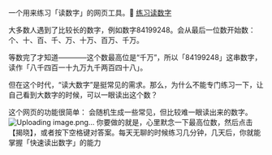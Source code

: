 一个用来练习「读数字」的网页工具。🔗 [练习读数字](https://zainzeen.github.io/QuickNumPractice/)


大多数人遇到了比较长的数字，例如数字84199248。会从最后一位数开始数：个、十、百、千、万、十万、百万、千万。

等数完了才知道————这个数最高位是“千万”，所以「84199248」这串数字，读作「八千四百一十九万九千两百四十八」。

但在这个时代，“读大数字”是挺常见的需求。那么，为什么不能专门练习一下，让自己看到大数字的时候，可以一眼读出这个数？


这个网页的功能很简单：
会随机生成一些常见，但比较难一眼读出来的数字。
![Uploading image.png…]()
你要做的就是，心里默念一下最高位数，然后点击【揭晓】，或者按下空格键对答案。每天无聊的时候练习几分钟，几天后，你就能掌握「快速读出数字」的能力
